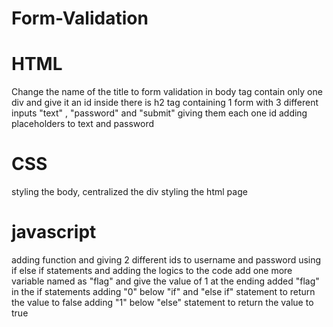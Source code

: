 # Form-Validation
# HTML 
Change the name of the title to form validation
in body tag contain only one div and give it an id
inside there is h2 tag
containing 1 form with 3  different inputs "text" , "password" and "submit"
giving them each one id
adding placeholders to text and password
# CSS
styling the body, centralized the div
styling the html page
# javascript
adding function and giving 2 different ids to username and password
using if else if statements and adding the logics to the code
add one more variable named as "flag" and give the value of 1
at the ending added "flag" in the if statements
adding "0" below "if" and "else if" statement to return the value to false
adding "1" below "else" statement to return the value to true

